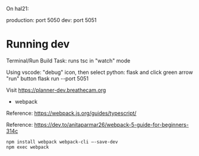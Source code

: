 On hal21:

production: port 5050
dev: port 5051

# Running dev

Terminal/Run Build Task:  runs tsc in "watch" mode

Using vscode: "debug" icon, then select python: flask and click green arrow "run" button
flask run --port 5051

Visit https://planner-dev.breathecam.org




* webpack

Reference: https://webpack.js.org/guides/typescript/

Reference: https://dev.to/anitaparmar26/webpack-5-guide-for-beginners-314c

    npm install webpack webpack-cli –-save-dev
    npm exec webpack
